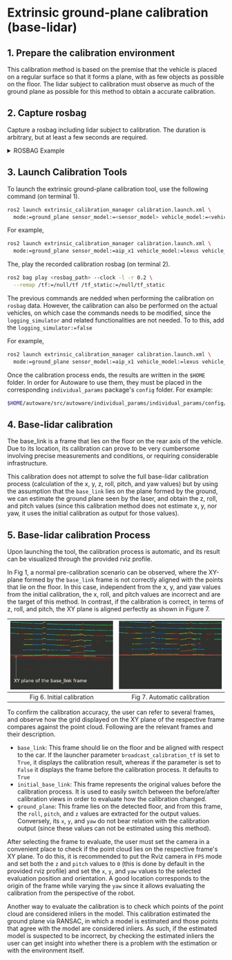 # Extrinsic ground-plane calibration (base-lidar)

## 1. Prepare the calibration environment

This calibration method is based on the premise that the vehicle is placed on a regular surface so that it forms a plane, with as few objects as possible on the floor. The lidar subject to calibration must observe as much of the ground plane as possible for this method to obtain a accurate calibration.

## 2. Capture rosbag

Capture a rosbag including lidar subject to calibration. The duration is arbitrary, but at least a few seconds are required.

<details><summary>ROSBAG Example</summary>
<p>

```sh
ros2 bag info f8c99b4f-a605-4178-97ef-58bfc39eabe9_2022-02-07-14-23-31_0.db3

[INFO] [1632971360.501197002] [rosbag2_storage]: Opened database 'f8c99b4f-a605-4178-97ef-58bfc39eabe9_2022-02-07-14-23-31_0.db3' for READ_ONLY.

Files:             f8c99b4f-a605-4178-97ef-58bfc39eabe9_2022-02-07-14-23-31_0.db3
Bag size:          3.7 GiB
Storage id:        sqlite3
Duration:          51.59s
Start:             Feb  7 2022 14:23:32.345 (1644211412.345)
End:               Feb  7 2022 14:24:23.404 (1644211463.404)
Messages:          252554
Topic information: Topic: /sensing/lidar/right_upper/pandar_packets | Type: pandar_msgs/msg/PandarScan | Count: 502 | Serialization Format: cdr
```

</p>
</details>

## 3. Launch Calibration Tools

To launch the extrinsic ground-plane calibration tool, use the following command (on terminal 1).

```sh
ros2 launch extrinsic_calibration_manager calibration.launch.xml \
  mode:=ground_plane sensor_model:=<sensor_model> vehicle_model:=<vehicle_model> vehicle_id:=<vehicle_id>
```

For example,

```sh
ros2 launch extrinsic_calibration_manager calibration.launch.xml \
  mode:=ground_plane sensor_model:=aip_x1 vehicle_model:=lexus vehicle_id:=my_awesome_vehicle
```

The, play the recorded calibration rosbag (on terminal 2).

```sh
ros2 bag play <rosbag_path> --clock -l -r 0.2 \
  --remap /tf:=/null/tf /tf_static:=/null/tf_static
```

The previous commands are nedded when performing the calibration on `rosbag` data. However, the calibration can also be performed on the actual vehicles, on which case the commands needs to be modified, since the `logging_simulator` and related functionalities are not needed. To to this, add the `logging_simulator:=false`

For example,

```sh
ros2 launch extrinsic_calibration_manager calibration.launch.xml \
  mode:=ground_plane sensor_model:=aip_x1 vehicle_model:=lexus vehicle_id:=my_awesome_vehicle logging_simulator:=false
```

Once the calibration process ends, the results are written in the `$HOME` folder. In order for Autoware to use them, they must be placed in the corresponding `individual_params` package's `config` folder. For example:

```sh
$HOME/autoware/src/autoware/individual_params/individual_params/config/default/aip_x1
```

## 4. Base-lidar calibration

The base_link is a frame that lies on the floor on the rear axis of the vehicle. Due to its location, its calibration can prove to be very cumbersome involving precise measurements and conditions, or requiring considerable infrastructure.

This calibration does not attempt to solve the full base-lidar calibration process (calculation of the x, y, z, roll, pitch, and yaw values) but by using the assumption that the `base_link` lies on the plane formed by the ground, we can estimate the ground plane seen by the laser, and obtain the z, roll, and pitch values (since this calibration method does not estimate x, y, nor yaw, it uses the initial calibration as output for those values).

## 5. Base-lidar calibration Process

Upon launching the tool, the calibration process is automatic, and its result can be visualized through the provided rviz profile.

In Fig 1, a normal pre-calibration scenario can be observed, where the XY-plane formed by the `base_link` frame is not correctly aligned with the points that lie on the floor. In this case, independent from the x, y, and yaw values from the initial calibration, the x, roll, and pitch values are incorrect and are the target of this method. In contrast, if the calibration is correct, in terms of z, roll, and pitch, the XY plane is aligned perfectly as shown in Figure 7.

| ![tagbased-1.jpg](images/base-lidar/initial_calibration.png) | ![tagbased-2.jpg](images/base-lidar/final_calibration.png) |
| :----------------------------------------------------------: | :--------------------------------------------------------: |
|                  Fig 6. Initial calibration                  |                Fig 7. Automatic calibration                |

To confirm the calibration accuracy, the user can refer to several frames, and observe how the grid displayed on the XY plane of the respective frame compares against the point cloud. Following are the relevant frames and their description.

- `base_link`: This frame should lie on the floor and be aligned with respect to the car. If the launcher parameter `broadcast_calibration_tf` is set to `True`, it displays the calibration result, whereas if the parameter is set to `False` it displays the frame before the calibration process. It defaults to `True`
- `initial_base_link`: This frame represents the original values before the calibration process. It is used to easily switch between the before/after calibration views in order to evaluate how the calibration changed.
- `ground_plane`: This frame lies on the detected floor, and from this frame, the `roll`, `pitch`, and `z` values are extracted for the output values. Conversely, its `x`, `y`, and `yaw` do not bear relation with the calibration output (since these values can not be estimated using this method).

After selecting the frame to evaluate, the user must set the camera in a convenient place to check if the point cloud lies on the respective frame's XY plane. To do this, it is recommended to put the Rviz camera in `FPS` mode and set both the `z` and `pitch` values to `0` (this is done by default in the provided rviz profile) and set the `x`, `y`, and `yaw` values to the selected evaluation position and orientation. A good location corresponds to the origin of the frame while varying the `yaw` since it allows evaluating the calibration from the perspective of the robot.

Another way to evaluate the calibration is to check which points of the point cloud are considered inliers in the model. This calibration estimated the ground plane via RANSAC, in which a model is estimated and those points that agree with the model are considered inliers. As such, if the estimated model is suspected to be incorrect, by checking the estimated inliers the user can get insight into whether there is a problem with the estimation or with the environment itself.
